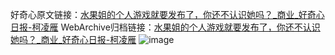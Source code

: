 好奇心原文链接：[水果姐的个人游戏就要发布了，你还不认识她吗？_商业_好奇心日报-柯凌雁](https://www.qdaily.com/articles/5999.html)
WebArchive归档链接：[水果姐的个人游戏就要发布了，你还不认识她吗？_商业_好奇心日报-柯凌雁](http://web.archive.org/web/20190624044259/https://www.qdaily.com/articles/5999.html)
![image](http://ww3.sinaimg.cn/large/007d5XDply1g3w9dn3k26j30u02eo4qp)